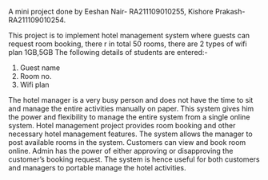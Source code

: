 A mini project done by
Eeshan Nair- RA211109010255, Kishore Prakash- RA211109010254.


This project is to implement hotel management system where guests can request room booking, there r in total 50 rooms, there are 2 types of wifi plan 1GB,5GB
The following details of students are entered:-
1. Guest name 
2. Room no.
3. Wifi plan 


The hotel manager is a very busy person and does not have the time to sit and manage the entire activities manually on paper. This system gives him the power and flexibility to manage the entire system from a single online system. Hotel management project provides room booking and other necessary hotel management features. The system allows the manager to post available rooms in the system. Customers can view and book room online. Admin has the power of either approving or disapproving the customer’s booking request. The system is hence useful for both customers and managers to portable manage the hotel activities.
